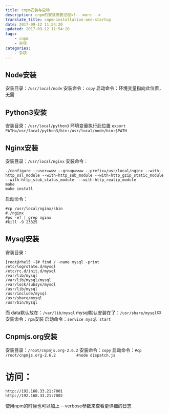 ```yaml
---
title: cnpm安装与启动
description: cnpm的安装简要过程<!-- more -->
translate_title: cnpm-installation-and-startup
date: 2017-09-12 11:54:20
updated: 2017-09-12 11:54:20
tags: 
    - cnpm 
    - 杂项
categories:
    - 杂项
---
```



## Node安装
安装目录：`/usr/local/node`
安装命令：`copy`
启动命令：环境变量指向此位置，无需

## Python3安装
安装目录：`/usr/local/python3`
环境变量执行此位置 `export PATH=/usr/local/python3/bin:/usr/local/node/bin:$PATH`

## Nginx安装
安装目录：`/usr/local/nginx`
安装命令：
```
./configure --user=www --group=www --prefix=/usr/local/nginx --with-http_ssl_module --with-http_sub_module --with-http_gzip_static_module --with-http_stub_status_module  --with-http_realip_module
make
make install
```
启动命令：
```
#cp /usr/local/nginx/sbin         
#./nginx
#ps -ef | grep nginx          
#kill -9 23325
```


## Mysql安装

安装目录：
```
[root@rhel5 ~]# find / -name mysql -print
/etc/logrotate.d/mysql
/etc/rc.d/init.d/mysql
/var/lib/mysql
/var/lib/mysql/mysql
/var/lock/subsys/mysql
/usr/lib/mysql
/usr/include/mysql
/usr/share/mysql
/usr/bin/mysql
```
而 data默认放在：`/var/lib/mysql`
mysql默认安装在了：`/usr/share/mysql`中
安装命令：`rpm`安装
启动命令：`service mysql start`


## Cnpmjs.org安装

安装目录：`/root/cnpmjs.org-2.6.2`
安装命令：`copy`
启动命令：`#cp /root/cnpmjs.org-2.6.2         #node dispatch.js`


# 访问：
```
http://192.168.33.21:7001
http://192.168.33.21:7002
```

使用npm的时候也可以加上 --verbose参数来查看更详细的日志